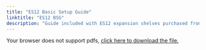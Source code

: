 ```yaml
---
title: "ES12 Basic Setup Guide"
linktitle: "ES12 BSG"
description: "Guide included with ES12 expansion shelves purchased from iXsystems."
---
```


<object data="/pdf/ES12-2020-06-25.pdf" type="application/pdf" width="95%" height="1000">
  Your browser does not support pdfs, <a href="/pdf/ES12-2020-06-25.pdf">click here to
  download the file.</a>
</object>